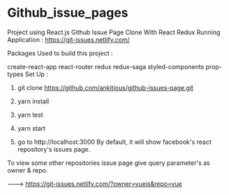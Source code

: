 # Github_issue_pages
Project using React.js
Github Issue Page Clone With React Redux
Running Application : https://git-issues.netlify.com/

Packages Used to build this project :

create-react-app
react-router
redux
redux-saga
styled-components
prop-types
Set Up :

1. git clone https://github.com/ankitious/github-issues-page.git

2. yarn install 

3. yarn test

4. yarn start

5. go to http://localhost:3000
By default, it will show facebook's react repository's issues page.

To view some other repositories issue page give query parameter's as owner & repo.

---> https://git-issues.netlify.com/?owner=vuejs&repo=vue
